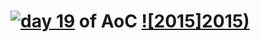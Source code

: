 # [![day 19](19)](https://adventofcode.com/2015/day/19) of AoC [![2015]2015)](https://adventofcode.com/2015)
